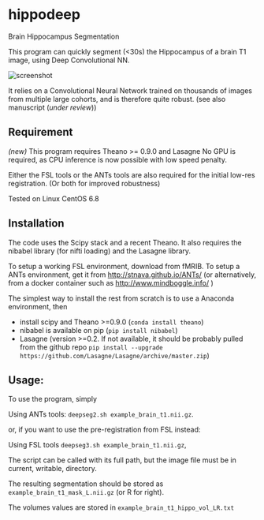 # hippodeep
Brain Hippocampus Segmentation

This program can quickly segment (<30s) the Hippocampus of a brain T1 image, using Deep Convolutional NN.

![screenshot](blink.gif?raw=True)

It relies on a Convolutional Neural Network trained on thousands of images from multiple large cohorts, and is therefore quite robust. (see also manuscript (*under review*))

## Requirement
*(new)* This program requires Theano >= 0.9.0 and Lasagne
No GPU is required, as CPU inference is now possible with low speed penalty.

Either the FSL tools or the ANTs tools are also required for the initial low-res registration. (Or both for improved robustness)

Tested on Linux CentOS 6.8

## Installation

The code uses the Scipy stack and a recent Theano. It also requires the nibabel library (for nifti loading) and the Lasagne library.

To setup a working FSL environment, download from fMRIB.
To setup a ANTs environment, get it from http://stnava.github.io/ANTs/ (or alternatively, from a docker container such as http://www.mindboggle.info/ )

The simplest way to install the rest from scratch is to use a Anaconda environment, then
* install scipy and Theano >=0.9.0 (`conda install theano`)
* nibabel is available on pip (`pip install nibabel`)
* Lasagne (version >=0.2. If not available, it should be probably pulled from the github repo `pip install --upgrade https://github.com/Lasagne/Lasagne/archive/master.zip`)


## Usage:
To use the program, simply

Using ANTs tools: `deepseg2.sh example_brain_t1.nii.gz`.

or, if you want to use the pre-registration from FSL instead:

Using FSL tools `deepseg3.sh example_brain_t1.nii.gz`,

The script can be called with its full path, but the image file must be in current, writable, directory.

The resulting segmentation should be stored as `example_brain_t1_mask_L.nii.gz` (or R for right).

The volumes values are stored in `example_brain_t1_hippo_vol_LR.txt`
